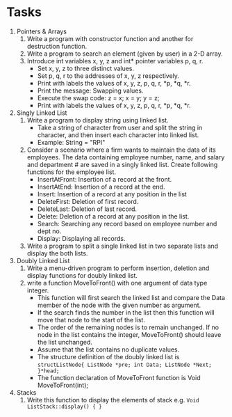 # Tasks
1. Pointers & Arrays 
   1. Write a program with constructor function and another for destruction function.
   2. Write a program to search an element (given by user) in a 2-D array.
   3. Introduce int variables x, y, z and int* pointer variables p, q, r.
        - Set x, y, z to three distinct values. 
       - Set p, q, r to the addresses of x, y, z respectively.
       - Print with labels the values of x, y, z, p, q, r, *p, *q, *r. 
       - Print the message: Swapping values.
       - Execute the swap code: z = x; x = y; y = z; 
       - Print with labels the values of x, y, z, p, q, r, *p, *q, *r.
2. Singly Linked List
   1. Write a program to display string using linked list.
      - Take a string of character from user and split the string in character, and then insert each character into linked list.
      - Example: String = "RPI"
   2. Consider a scenario where a firm wants to maintain the data of its employees. The data containing employee number, name, and salary and department # are saved in a singly linked list. Create following functions for the employee list.
      - InsertAtFront: Insertion of a record at the front.
      - InsertAtEnd:  Insertion of a record at the end.
      - Insert:  Insertion of a record at any position in the list
      - DeleteFirst: Deletion of first record.
      - DeleteLast: Deletion of last record.
      - Delete: Deletion of a record at any position in the list.
      - Search: Searching any record based on employee number and dept no.
      - Display:  Displaying all records.
   3. Write a program to split a single linked list in two separate lists and display the both lists.
3. Doubly Linked List
   1. Write a menu-driven program to perform insertion, deletion and display functions for doubly linked list.
   2. write a function MoveToFront() with one argument of data type integer. 
      - This function will first search the linked list and compare the Data member of the node with the given number as argument. 
      - If the search finds the number in the list then this function will move that node to the start of the list. 
      - The order of the remaining nodes is to remain unchanged. If no node in the list contains the integer, MoveToFront() should leave the list unchanged. 
      - Assume that the list contains no duplicate values.
      - The structure definition of the doubly linked list is
         `structListNode{
         ListNode *pre;
         int Data;
         ListNode *Next;
         }*head;`
      -  The function declaration of MoveToFront function is Void MoveToFront(int);
4. Stacks
   1. Write this function to display the elements of stack e.g. `Void ListStack::display() { }`
